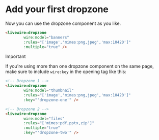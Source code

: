 # Add your first dropzone
Now you can use the dropzone component as you like.
```html
<livewire:dropzone
        wire:model="banners"
        :rules="['image','mimes:png,jpeg','max:10420']"
        :multiple="true" />
```

> [!IMPORTANT]
> If you're using more than one dropzone component on the same page, make sure to include `wire:key` in the opening tag like this:

```html
<!-- Dropzone 1 -->
<livewire:dropzone
        wire:model="thumbnail"
        :rules="['image','mimes:png,jpeg','max:10420']"
        :key="'dropzone-one'" />

<!-- Dropzone 2 -->
<livewire:dropzone
        wire:model="files"
        :rules="['mimes:pdf,pptx,zip']"
        :multiple="true"
        :key="'dropzone-two'" />
```
